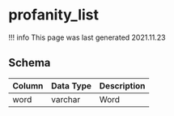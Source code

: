 # profanity_list

!!! info
	This page was last generated 2021.11.23

## Schema

| Column | Data Type | Description |
| :--- | :--- | :--- |
| word | varchar | Word |

